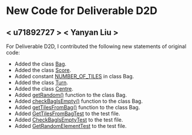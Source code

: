 # New Code for Deliverable D2D

## < u71892727 > < Yanyan Liu >

For Deliverable D2D, I contributed the following new statements of original code:

- Added the class [Bag](https://gitlab.cecs.anu.edu.au/u7274095/comp1110-ass2-tue12t/-/tree/master/src/comp1110/ass2/D2B/Bag.java).
- Added the class [Score](https://gitlab.cecs.anu.edu.au/u7274095/comp1110-ass2-tue12t/-/tree/master/src/comp1110/ass2/D2B/Score.java).
- Added constant [NUMBER_OF_TILES](https://gitlab.cecs.anu.edu.au/u7274095/comp1110-ass2-tue12t/-/tree/master/src/comp1110/ass2/D2B/Bag.java#L10) in class Bag.
- Added the class [Turn](https://gitlab.cecs.anu.edu.au/u7274095/comp1110-ass2-tue12t/-/tree/master/src/comp1110/ass2/D2B/Turn.java).
- Added the class [Centre](https://gitlab.cecs.anu.edu.au/u7274095/comp1110-ass2-tue12t/-/tree/master/src/comp1110/ass2/D2B/Centre.java).
- Added [getRandom()](https://gitlab.cecs.anu.edu.au/u7274095/comp1110-ass2-tue12t/-/tree/master/src/comp1110/ass2/D2B/Bag.java#L45-50) function to the class Bag.
- Added [checkBagIsEmpty()](https://gitlab.cecs.anu.edu.au/u7274095/comp1110-ass2-tue12t/-/tree/master/src/comp1110/ass2/D2B/Bag.java#L37-42) function to the class Bag.
- Added [getTilesFromBag()](https://gitlab.cecs.anu.edu.au/u7274095/comp1110-ass2-tue12t/-/tree/master/src/comp1110/ass2/D2B/Bag.java#L21-32) function to the class Bag.
- Added [GetTilesFromBagTest](https://gitlab.cecs.anu.edu.au/u7274095/comp1110-ass2-tue12t/-/tree/master/tests/comp1110/ass2/GetTilesFromBagTest.java) to the test file.
- Added [CheckBagIsEmptyTest](https://gitlab.cecs.anu.edu.au/u7274095/comp1110-ass2-tue12t/-/tree/master/tests/comp1110/ass2/CheckBagIsEmptyTest.java) to the test file.
- Added [GetRandomElementTest](https://gitlab.cecs.anu.edu.au/u7274095/comp1110-ass2-tue12t/-/tree/master/tests/comp1110/ass2/GetRandomElementTest.java) to the test file.

